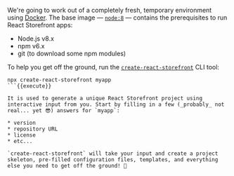 We're going to work out of a completely fresh, temporary environment using [Docker](https://www.docker.com/products/docker-desktop). The base image — [`node:8`](https://hub.docker.com/_/node#nodeversion) — contains the prerequisites to run React Storefront apps:

* Node.js v8.x
* npm v6.x
* git (to download some npm modules)

To help you get off the ground, run the [`create-react-storefront`](https://www.npmjs.com/package/create-react-storefront) CLI tool:

```
npx create-react-storefront myapp
```{{execute}}

It is used to generate a unique React Storefront project using interactive input from you. Start by filling in a few (_probably_ not real... yet 😎) answers for `myapp`: 

* version
* repository URL
* license
* etc...

`create-react-storefront` will take your input and create a project skeleton, pre-filled configuration files, templates, and everything else you need to get off the ground! 🚀